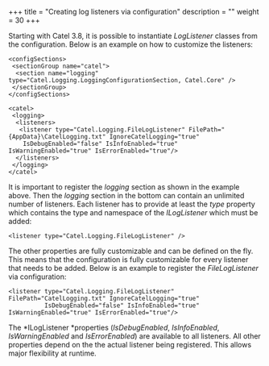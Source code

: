 +++
title = "Creating log listeners via configuration" 
description = ""
weight = 30
+++

Starting with Catel 3.8, it is possible to instantiate *LogListener* classes from the configuration. Below is an example on how to customize the listeners:

```
<configSections>
 <sectionGroup name="catel">
  <section name="logging" type="Catel.Logging.LoggingConfigurationSection, Catel.Core" />
 </sectionGroup>
</configSections>

<catel>
 <logging>
  <listeners>
   <listener type="Catel.Logging.FileLogListener" FilePath="{AppData}\CatelLogging.txt" IgnoreCatelLogging="true"
    IsDebugEnabled="false" IsInfoEnabled="true" IsWarningEnabled="true" IsErrorEnabled="true"/>
  </listeners>
 </logging>
</catel>
```

It is important to register the *logging* section as shown in the example above. Then the *logging* section in the bottom can contain an unlimited number of listeners. Each listener has to provide at least the *type* property which contains the type and namespace of the *ILogListener* which must be added:

```
<listener type="Catel.Logging.FileLogListener" />
```

The other properties are fully customizable and can be defined on the fly. This means that the configuration is fully customizable for every listener that needs to be added. Below is an example to register the *FileLogListener* via configuration:

```
<listener type="Catel.Logging.FileLogListener" FilePath="CatelLogging.txt" IgnoreCatelLogging="true"
          IsDebugEnabled="false" IsInfoEnabled="true" IsWarningEnabled="true" IsErrorEnabled="true"/>
```

The *ILogListener *properties (*IsDebugEnabled*, *IsInfoEnabled*, *IsWarningEnabled* and *IsErrorEnabled*) are available to all listeners. All other properties depend on the the actual listener being registered. This allows major flexibility at runtime.

